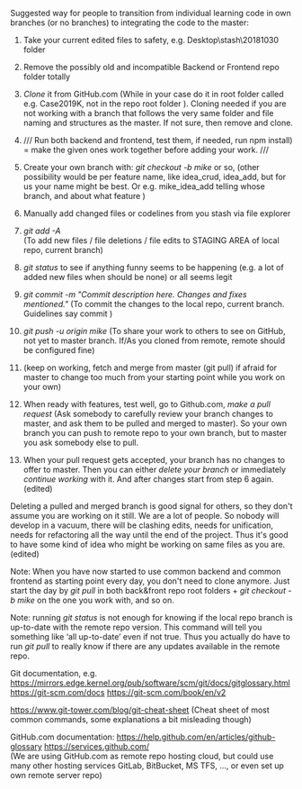 Suggested way for people to transition from individual learning code in own branches (or no branches) to integrating the code to the master:

1. Take your current edited files to safety, e.g. Desktop\stash\20181030 folder

2. Remove the possibly old and incompatible Backend or Frontend repo folder totally

3. *Clone* it from GitHub.com (While in your case do it in root folder called e.g. Case2019K, not in the repo root folder ). Cloning needed if you are not working with a branch that follows the very same folder and file naming and structures as the master. If not sure, then remove and clone.

4. /// Run both backend and frontend, test them, if needed, run npm install) = make the given ones work together before adding your work. ///

5. Create your own branch with: *git checkout -b mike* or so, (other possibility would be per feature name, like idea_crud, idea_add, but for us your name might be best. Or
e.g. mike_idea_add telling whose branch, and about what feature )

6. Manually add changed files or codelines from you stash via file explorer

7. *git add -A*     
(To add new files / file deletions / file edits to STAGING AREA of local repo, current branch)

8. *git status*    to see if anything funny seems to be happening (e.g. a lot of added new files when should be none) or all seems legit

9. *git commit -m "Commit description here. Changes and fixes mentioned."*
(To commit the changes to the local repo, current branch. Guidelines say
commit )

10. *git push -u origin mike*           (To share your work to others to see on GitHub, not yet to master branch. If/As you cloned from remote, remote should be configured fine)

11.  (keep on working, fetch and merge from master (git pull) if afraid for master to change too much from your starting point while you work on your own)

12. When ready with features, test well, go to Github.com, *make a pull request* (Ask somebody to carefully review your branch changes to master, and ask them to be pulled and merged to master). So your own branch you can push to remote repo to your own branch, but to master you ask somebody else to pull.

13. When your pull request gets accepted, your branch has no changes to offer to master. Then you can either *delete your branch* or immediately *continue working* with it. And after changes start from step 6 again. (edited) 

Deleting a pulled and merged branch is good signal for others, so they don't assume you are working on it still. We are a lot of people. So nobody will develop in a vacuum, there will be clashing edits, needs for unification, needs for refactoring all the way until the end of the project. Thus it's good to have some kind of idea who might be working on same files as you are. (edited) 

Note: When you have now started to use common backend and common frontend as starting point every day, you don't need to clone anymore. Just start the day by *git pull* in both back&front repo root folders + *git checkout -b mike*    on the one you work with, and so on.

Note: running *git status* is not enough for knowing if the local repo branch is up-to-date with the remote repo version. This command will tell you something like ‘all up-to-date’ even if not true. Thus you actually do have to run *git pull* to really know if there are any updates available in the remote repo.

Git documentation, e.g.
https://mirrors.edge.kernel.org/pub/software/scm/git/docs/gitglossary.html
https://git-scm.com/docs 
https://git-scm.com/book/en/v2

https://www.git-tower.com/blog/git-cheat-sheet  (Cheat sheet of most common commands,
some explanations a bit misleading though)

GitHub.com documentation: 
https://help.github.com/en/articles/github-glossary
https://services.github.com/  
(We are using GitHub.com as remote repo hosting cloud, but could use many other hosting services GitLab, BitBucket, MS TFS, ..., or even set up own remote server repo)
